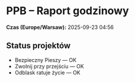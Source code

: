 # PPB – Raport godzinowy
**Czas (Europe/Warsaw):** 2025-09-23 04:56

## Status projektów
- Bezpieczny Pieszy — OK
- Zwolnij przy przejściu — OK
- Odblask ratuje życie — OK

